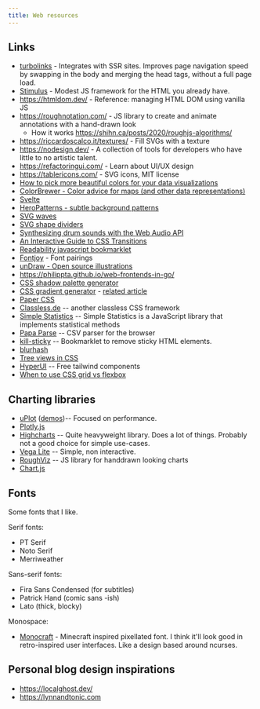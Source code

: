 ```yaml
---
title: Web resources
---
```


## Links

- [turbolinks](https://github.com/turbolinks/turbolinks) - Integrates with SSR sites. Improves page navigation speed by swapping in the body and merging the head tags, without a full page load.
- [Stimulus](https://github.com/stimulusjs/stimulus) - Modest JS framework for the HTML you already have.
- https://htmldom.dev/ - Reference: managing HTML DOM using vanilla JS
- https://roughnotation.com/ - JS library to create and animate annotations with a hand-drawn look
    - How it works https://shihn.ca/posts/2020/roughjs-algorithms/
- https://riccardoscalco.it/textures/ - Fill SVGs with a texture
- https://nodesign.dev/ - A collection of tools for developers who have little to no artistic talent.
- https://refactoringui.com/ - Learn about UI/UX design
- https://tablericons.com/ - SVG icons, MIT license
- [How to pick more beautiful colors for your data visualizations](https://blog.datawrapper.de/beautifulcolors/)
- [ColorBrewer - Color advice for maps (and other data representations)](https://colorbrewer2.org/)
- [Svelte](https://svelte.dev)
- [HeroPatterns - subtle background patterns](http://www.heropatterns.com/)
- [SVG waves](https://getwaves.io/)
- [SVG shape dividers](https://shapedividers.com/)
- [Synthesizing drum sounds with the Web Audio API](https://dev.opera.com/articles/drum-sounds-webaudio/)
- [An Interactive Guide to CSS Transitions](https://www.joshwcomeau.com/animation/css-transitions/)
- [Readability javascript bookmarklet](https://ejucovy.github.io/readability/)
- [Fontjoy](https://fontjoy.com/) - Font pairings
- [unDraw - Open source illustrations](https://undraw.co/illustrations)
- https://philippta.github.io/web-frontends-in-go/
- [CSS shadow palette generator](https://www.joshwcomeau.com/shadow-palette/)
- [CSS gradient generator](https://www.joshwcomeau.com/gradient-generator/) - [related article](https://www.joshwcomeau.com/css/make-beautiful-gradients/)
- [Paper CSS](https://www.getpapercss.com)
- [Classless.de](https://classless.de/) -- another classless CSS framework
- [Simple Statistics](https://simple-statistics.github.io/) -- Simple Statistics is a JavaScript library that implements statistical methods
- [Papa Parse](https://www.papaparse.com/) -- CSV parser for the browser
- [kill-sticky](https://github.com/t-mart/kill-sticky) -- Bookmarklet to remove sticky HTML elements.
- [blurhash](https://github.com/woltapp/blurhash)
- [Tree views in CSS](https://iamkate.com/code/tree-views/)
- [HyperUI](https://www.hyperui.dev/) -- Free tailwind components
- [When to use CSS grid vs flexbox](https://ishadeed.com/article/grid-layout-flexbox-components/)

## Charting libraries

- [uPlot](https://github.com/leeoniya/uPlot) ([demos](https://leeoniya.github.io/uPlot/demos/index.html))-- Focused on performance.
- [Plotly.js](https://plotly.com)
- [Highcharts](https://www.highcharts.com/demo) -- Quite heavyweight library.
  Does a lot of things. Probably not a good choice for simple use-cases.
- [Vega Lite](https://vega.github.io/vega-lite/examples/) -- Simple, non interactive.
- [RoughViz](https://github.com/jwilber/roughViz) -- JS library for handdrawn looking charts
- [Chart.js](https://www.chartjs.org/docs/latest/samples/information.html)

## Fonts

Some fonts that I like.

Serif fonts:

- PT Serif
- Noto Serif
- Merriweather

Sans-serif fonts:

- Fira Sans Condensed (for subtitles)
- Patrick Hand (comic sans -ish)
- Lato (thick, blocky)

Monospace:

- [Monocraft](https://github.com/IdreesInc/Monocraft) - Minecraft inspired
  pixellated font. I think it'll look good in retro-inspired user interfaces.
  Like a design based around ncurses.

## Personal blog design inspirations

- https://localghost.dev/
- https://lynnandtonic.com
